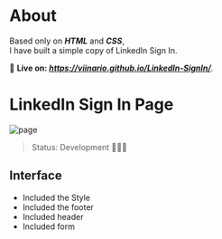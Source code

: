 <h1>About</h1>

Based only on _**HTML**_ and _**CSS**_, <br/> I have built a simple copy of  LinkedIn Sign In.

🔴 **Live on:  _https://viinario.github.io/LinkedIn-SignIn/_**.

# LinkedIn Sign In Page

![page](https://user-images.githubusercontent.com/69995288/164146554-1e649852-9526-42c7-a497-89529bd8f44d.png)

> Status: Development 👨🏻‍💻

<h2> Interface </h2>

+ Included the Style
+ Included the footer
+ Included header
+ Included form
